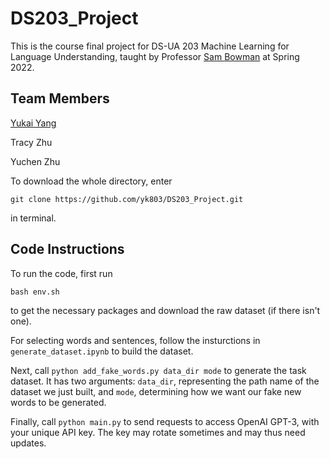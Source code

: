 # DS203_Project

This is the course final project for DS-UA 203 Machine Learning for Language Understanding, taught by Professor [Sam Bowman](https://cims.nyu.edu/~sbowman/) at Spring 2022.

## Team Members
[Yukai Yang](https://www.linkedin.com/in/yukai-yang-7bba651a3/)

Tracy Zhu

Yuchen Zhu

To download the whole directory, enter

``git clone https://github.com/yk803/DS203_Project.git``

in terminal.

## Code Instructions
To run the code, first run

``bash env.sh``

to get the necessary packages and download the raw dataset (if there isn't one).

For selecting words and sentences, follow the insturctions in `generate_dataset.ipynb` to build the dataset.

Next, call `python add_fake_words.py data_dir mode` to generate the task dataset. It has two arguments: `data_dir`, representing the path name of the dataset we just built, and `mode`, determining how we want our fake new words to be generated.

Finally, call `python main.py` to send requests to access OpenAI GPT-3, with your unique API key. The key may rotate sometimes and may thus need updates.
